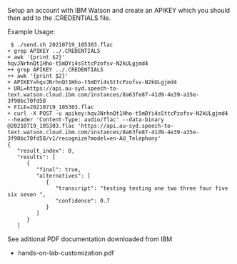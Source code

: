 Setup an account with IBM Watson and create an APIKEY which you should then add  to the .CREDENTIALS file.


Example Usage:

```
 $ ./send.sh 20210719_105303.flac
+ grep APIKEY ../.CREDENTIALS
+ awk '{print $2}'
hqvJNrhnQt1Hho-t5mDYi4sSttcPzofsv-N2kULgjmd4
++ grep APIKEY ../.CREDENTIALS
++ awk '{print $2}'
+ APIKEY=hqvJNrhnQt1Hho-t5mDYi4sSttcPzofsv-N2kULgjmd4
+ URL=https://api.au-syd.speech-to-text.watson.cloud.ibm.com/instances/8a63fe87-41d9-4e39-a35e-3f90bc70fd58
+ FILE=20210719_105303.flac
+ curl -X POST -u apikey:hqvJNrhnQt1Hho-t5mDYi4sSttcPzofsv-N2kULgjmd4 --header 'Content-Type: audio/flac' --data-binary @20210719_105303.flac 'https://api.au-syd.speech-to-text.watson.cloud.ibm.com/instances/8a63fe87-41d9-4e39-a35e-3f90bc70fd58/v1/recognize?model=en-AU_Telephony'
{
   "result_index": 0,
   "results": [
      {
         "final": true,
         "alternatives": [
            {
               "transcript": "testing testing one two three four five six seven ",
               "confidence": 0.7
            }
         ]
      }
   ]
```

See aditional PDF documentation downloaded from IBM

* hands-on-lab-customization.pdf



